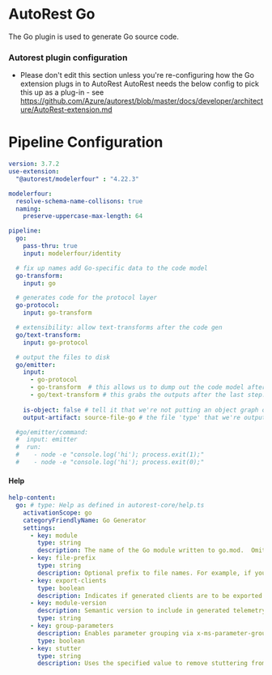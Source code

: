 # AutoRest Go

The Go plugin is used to generate Go source code.

### Autorest plugin configuration
- Please don't edit this section unless you're re-configuring how the Go extension plugs in to AutoRest
AutoRest needs the below config to pick this up as a plug-in - see https://github.com/Azure/autorest/blob/master/docs/developer/architecture/AutoRest-extension.md

# Pipeline Configuration
``` yaml
version: 3.7.2
use-extension:
  "@autorest/modelerfour" : "4.22.3"

modelerfour:
  resolve-schema-name-collisons: true
  naming:
    preserve-uppercase-max-length: 64

pipeline:
  go:
    pass-thru: true
    input: modelerfour/identity

  # fix up names add Go-specific data to the code model
  go-transform:
    input: go

  # generates code for the protocol layer
  go-protocol:
    input: go-transform

  # extensibility: allow text-transforms after the code gen
  go/text-transform:
    input: go-protocol

  # output the files to disk
  go/emitter:
    input: 
      - go-protocol
      - go-transform  # this allows us to dump out the code model after the namer (add --output-artifact:code-model-v4 on the command line)
      - go/text-transform # this grabs the outputs after the last step.
      
    is-object: false # tell it that we're not putting an object graph out
    output-artifact: source-file-go # the file 'type' that we're outputting.

  #go/emitter/command:
  #  input: emitter
  #  run: 
  #    - node -e "console.log('hi'); process.exit(1);"
  #    - node -e "console.log('hi'); process.exit(0);"
```

#### Help

```yaml
help-content:
  go: # type: Help as defined in autorest-core/help.ts
    activationScope: go
    categoryFriendlyName: Go Generator
    settings:
      - key: module
        type: string
        description: The name of the Go module written to go.mod.  Omit to skip go.mod generation.
      - key: file-prefix
        type: string
        description: Optional prefix to file names. For example, if you set your file prefix to "zzz_", all generated code files will begin with "zzz_".
      - key: export-clients
        type: boolean
        description: Indicates if generated clients are to be exported.  Default to true for ARM, false for data-plane.
      - key: module-version
        description: Semantic version to include in generated telemetryInfo constant without the leading 'v' (e.g. 1.2.3).
        type: string
      - key: group-parameters
        description: Enables parameter grouping via x-ms-parameter-grouping, defaults to true.
        type: boolean
      - key: stutter
        type: string
        description: Uses the specified value to remove stuttering from types and funcs instead of the built-in algorithm.
```
